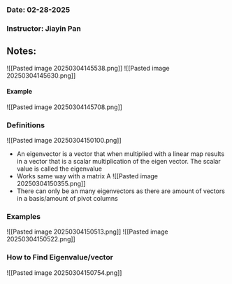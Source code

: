 ### Date: 02-28-2025
### Instructor: Jiayin Pan


## Notes:
![[Pasted image 20250304145538.png]]
![[Pasted image 20250304145630.png]]

#### Example
![[Pasted image 20250304145708.png]]

### Definitions
![[Pasted image 20250304150100.png]]
- An eigenvector is a vector that when multiplied with a linear map results in a vector that is a scalar multiplication of the eigen vector. The scalar value is called the eigenvalue
- Works same way with a matrix A
![[Pasted image 20250304150355.png]]
- There can only be an many eigenvectors as there are amount of vectors in a basis/amount of pivot columns

### Examples
![[Pasted image 20250304150513.png]]
![[Pasted image 20250304150522.png]]

### How to Find Eigenvalue/vector
![[Pasted image 20250304150754.png]]
